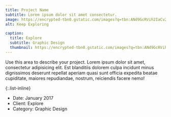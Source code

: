 ```yaml
---
title: Project Name
subtitle: Lorem ipsum dolor sit amet consectetur.
image: https://encrypted-tbn0.gstatic.com/images?q=tbn:ANd9GcRVih2IaCv2jiMc81_TgC2KMfdmWR606h1xiS8iqeUedu3EksuKijQpBBOOtB4e4d-XD1c&usqp=CAU
alt: Keep Exploring

caption:
  title: Explore
  subtitle: Graphic Design
  thumbnail: https://encrypted-tbn0.gstatic.com/images?q=tbn:ANd9GcRVih2IaCv2jiMc81_TgC2KMfdmWR606h1xiS8iqeUedu3EksuKijQpBBOOtB4e4d-XD1c&usqp=CAU
---
```


Use this area to describe your project. Lorem ipsum dolor sit amet, consectetur adipisicing elit. Est blanditiis dolorem culpa incidunt minus dignissimos deserunt repellat aperiam quasi sunt officia expedita beatae cupiditate, maiores repudiandae, nostrum, reiciendis facere nemo!

{:.list-inline}

- Date: January 2017
- Client: Explore
- Category: Graphic Design
